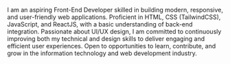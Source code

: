 I am an aspiring Front-End Developer skilled in building modern, responsive, and user-friendly web applications. Proficient in HTML, CSS (TailwindCSS), JavaScript, and ReactJS, with a basic understanding of back-end integration. Passionate about UI/UX design, I am committed to continuously improving both my technical and design skills to deliver engaging and efficient user experiences. Open to opportunities to learn, contribute, and grow in the information technology and web development industry.
